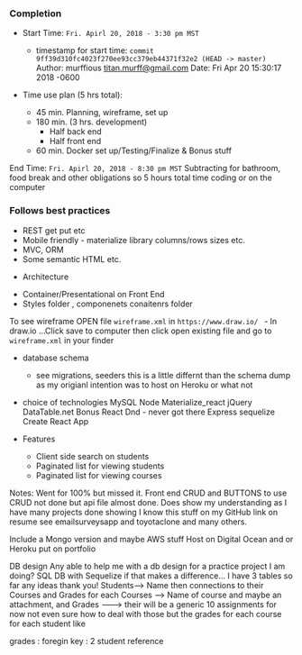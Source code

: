 ### Completion
* Start Time: `Fri. Apirl 20, 2018 - 3:30 pm MST` 
   - timestamp for start time:
    `commit 9ff39d310fc4023f270ee93cc379eb44371f32e2 (HEAD -> master)`
    Author: murffious <titan.murff@gmail.com>
    Date:   Fri Apr 20 15:30:17 2018 -0600

* Time use plan (5 hrs total): 
    - 45 min. Planning, wireframe, set up
    - 180 min. (3 hrs. development)
        - Half back end 
        - Half front end
    - 60 min. Docker set up/Testing/Finalize & Bonus stuff

End Time: `Fri. Apirl 20, 2018 - 8:30 pm MST`
Subtracting for bathroom, food break and other obligations so 5 hours total time coding or on the computer 

### Follows best practices
- REST get put etc 
- Mobile friendly - materialize library columns/rows sizes etc. 
- MVC, ORM
- Some semantic HTML etc.

* Architecture
- Container/Presentational on Front End 
- Styles folder , componenets conaitenrs folder

To see wireframe OPEN file `wireframe.xml` in `https://www.draw.io/ `
    - In draw.io ...Click save to computer then click open existing file and go to `wireframe.xml` in your finder

- database schema
    - see migrations, seeders this is a little differnt than the schema dump as my origianl intention was to host on Heroku or what not
    
- choice of technologies
MySQL
Node
Materialize_react
jQuery DataTable.net
Bonus React Dnd - never got there
Express
sequelize
Create React App

- Features
    * Client side search on students
    * Paginated list for viewing students
    * Paginated list for viewing courses

Notes:
Went for 100% but missed it.  Front end CRUD and BUTTONS to use CRUD not done but api file almost done. Does show my understanding as I have many projects done showing I know this stuff on my GitHub link on resume see emailsurveysapp and toyotaclone and many others. 


Include a Mongo version and maybe AWS stuff
Host on Digital Ocean and or Heroku
put on portfolio


DB design
Any able to help me with a db design for a practice project I am doing? SQL DB  with Sequelize if that makes a difference...  I have 3 tables so far any ideas thank you!
Students--> Name then connections to their Courses and Grades for each 
 Courses  --> Name of course and maybe an attachment, and 
Grades ---> their will be a generic 10 assignments for now not even sure how to deal with those but the grades for each course for each student
like 

grades : foregin key : 2 student reference 
